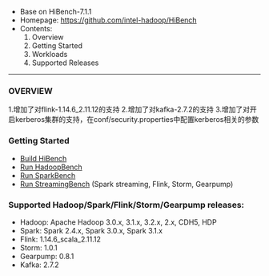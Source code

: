 * Base on  HiBench-7.1.1
* Homepage: https://github.com/intel-hadoop/HiBench
* Contents:
  1. Overview
  2. Getting Started
  3. Workloads
  4. Supported Releases

---
### OVERVIEW ###
1.增加了对flink-1.14.6_2.11.12的支持
2.增加了对kafka-2.7.2的支持
3.增加了对开启kerberos集群的支持，在conf/security.properties中配置kerberos相关的参数

### Getting Started ###
 * [Build HiBench](docs/build-hibench.md)
 * [Run HadoopBench](docs/run-hadoopbench.md)
 * [Run SparkBench](docs/run-sparkbench.md)
 * [Run StreamingBench](docs/run-streamingbench.md) (Spark streaming, Flink, Storm, Gearpump)

### Supported Hadoop/Spark/Flink/Storm/Gearpump releases: ###

  - Hadoop: Apache Hadoop 3.0.x, 3.1.x, 3.2.x, 2.x, CDH5, HDP
  - Spark: Spark 2.4.x, Spark 3.0.x, Spark 3.1.x
  - Flink: 1.14.6_scala_2.11.12
  - Storm: 1.0.1
  - Gearpump: 0.8.1
  - Kafka: 2.7.2





